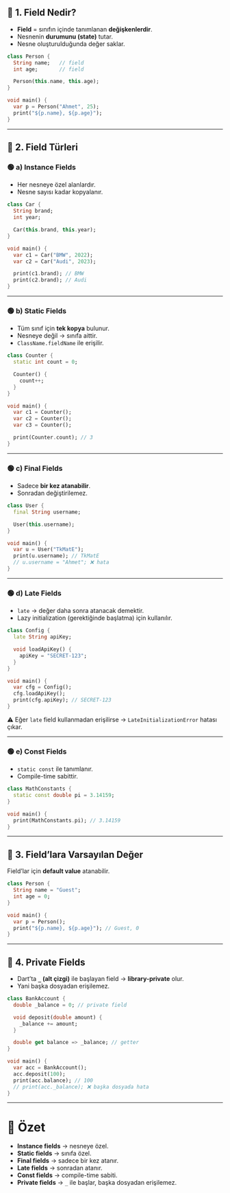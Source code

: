 
## 🔹 1. Field Nedir?

- **Field** = sınıfın içinde tanımlanan **değişkenlerdir**.    
- Nesnenin **durumunu (state)** tutar.
- Nesne oluşturulduğunda değer saklar.

```dart
class Person {
  String name;   // field
  int age;       // field

  Person(this.name, this.age);
}

void main() {
  var p = Person("Ahmet", 25);
  print("${p.name}, ${p.age}");
}
```

---

## 🔹 2. Field Türleri

### 🟢 a) Instance Fields

- Her nesneye özel alanlardır.
- Nesne sayısı kadar kopyalanır.

```dart
class Car {
  String brand;
  int year;

  Car(this.brand, this.year);
}

void main() {
  var c1 = Car("BMW", 2022);
  var c2 = Car("Audi", 2023);

  print(c1.brand); // BMW
  print(c2.brand); // Audi
}
```

---

### 🟢 b) Static Fields

- Tüm sınıf için **tek kopya** bulunur.
- Nesneye değil → sınıfa aittir.
- `ClassName.fieldName` ile erişilir.

```dart
class Counter {
  static int count = 0;

  Counter() {
    count++;
  }
}

void main() {
  var c1 = Counter();
  var c2 = Counter();
  var c3 = Counter();

  print(Counter.count); // 3
}
```

---

### 🟢 c) Final Fields

- Sadece **bir kez atanabilir**.
- Sonradan değiştirilemez.

```dart
class User {
  final String username;

  User(this.username);
}

void main() {
  var u = User("TkMatE");
  print(u.username); // TkMatE
  // u.username = "Ahmet"; ❌ hata
}
```

---

### 🟢 d) Late Fields

- `late` → değer daha sonra atanacak demektir.
- Lazy initialization (gerektiğinde başlatma) için kullanılır.

```dart
class Config {
  late String apiKey;

  void loadApiKey() {
    apiKey = "SECRET-123";
  }
}

void main() {
  var cfg = Config();
  cfg.loadApiKey();
  print(cfg.apiKey); // SECRET-123
}
```

⚠️ Eğer `late` field kullanmadan erişilirse → `LateInitializationError` hatası çıkar.

---

### 🟢 e) Const Fields

- `static const` ile tanımlanır.
- Compile-time sabittir.

```dart
class MathConstants {
  static const double pi = 3.14159;
}

void main() {
  print(MathConstants.pi); // 3.14159
}
```

---

## 🔹 3. Field’lara Varsayılan Değer

Field’lar için **default value** atanabilir.

```dart
class Person {
  String name = "Guest";
  int age = 0;
}

void main() {
  var p = Person();
  print("${p.name}, ${p.age}"); // Guest, 0
}
```

---

## 🔹 4. Private Fields

- Dart’ta **`_` (alt çizgi)** ile başlayan field → **library-private** olur.
- Yani başka dosyadan erişilemez.

```dart
class BankAccount {
  double _balance = 0; // private field

  void deposit(double amount) {
    _balance += amount;
  }

  double get balance => _balance; // getter
}

void main() {
  var acc = BankAccount();
  acc.deposit(100);
  print(acc.balance); // 100
  // print(acc._balance); ❌ başka dosyada hata
}
```

---

# 📌 Özet

- **Instance fields** → nesneye özel.
- **Static fields** → sınıfa özel.
- **Final fields** → sadece bir kez atanır.
- **Late fields** → sonradan atanır.
- **Const fields** → compile-time sabiti.
- **Private fields** → `_` ile başlar, başka dosyadan erişilemez.
